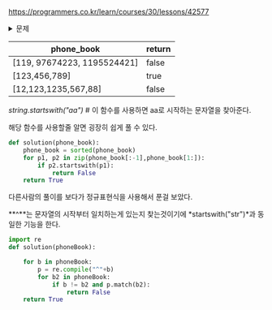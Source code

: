 https://programmers.co.kr/learn/courses/30/lessons/42577



<details>
<summary>문제</summary>
<pre>
문제 설명
전화번호부에 적힌 전화번호 중, 한 번호가 다른 번호의 접두어인 경우가 있는지 확인하려 합니다.
전화번호가 다음과 같을 경우, 구조대 전화번호는 영석이의 전화번호의 접두사입니다.
구조대 : 119
박준영 : 97 674 223
지영석 : 11 9552 4421
전화번호부에 적힌 전화번호를 담은 배열 phone_book 이 solution 함수의 매개변수로 주어질 때, 어떤 번호가 다른 번호의 접두어인 경우가 있으면 false를 그렇지 않으면 true를 return 하도록 solution 함수를 작성해주세요.
제한 사항
phone_book의 길이는 1 이상 1,000,000 이하입니다.
각 전화번호의 길이는 1 이상 20 이하입니다.
</pre>
</details>



| phone_book                  | return |
| --------------------------- | ------ |
| [119, 97674223, 1195524421] | false  |
| [123,456,789]               | true   |
| [12,123,1235,567,88]        | false  |



*string.startswith("aa")* # 이 함수를 사용하면 aa로 시작하는 문자열을 찾아준다. 

해당 함수를 사용할줄 알면 굉장히 쉽게 풀 수 있다.

```python
def solution(phone_book):
    phone_book = sorted(phone_book)
    for p1, p2 in zip(phone_book[:-1],phone_book[1:]):
        if p2.startswith(p1):
            return False
    return True
```



다른사람의 풀이를 보다가 정규표현식을 사용해서 푼걸 보았다.

**^**는 문자열의 시작부터 일치하는게 있는지 찾는것이기에 *startswith("str")*과 동일한 기능을 한다.

```python
import re
def solution(phoneBook):

    for b in phoneBook:
        p = re.compile("^"+b)
        for b2 in phoneBook:
            if b != b2 and p.match(b2):
                return False
    return True
```



